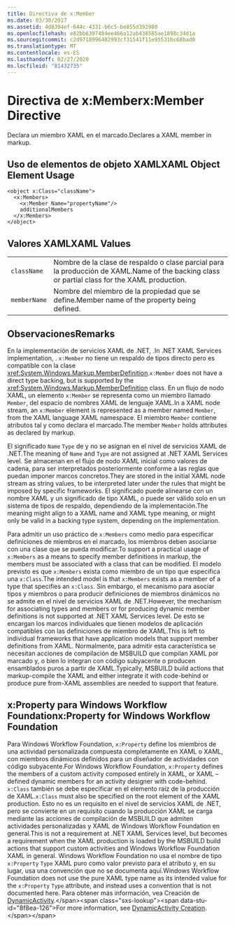 ```yaml
---
title: Directiva de x:Member
ms.date: 03/30/2017
ms.assetid: 4d8394ef-644c-4331-b6c5-be855d392980
ms.openlocfilehash: e82bb6397404ee466a12ab438585ae1898c34d1a
ms.sourcegitcommit: c2d9718996402993cf31541f11e95531bc68bad0
ms.translationtype: MT
ms.contentlocale: es-ES
ms.lasthandoff: 02/27/2020
ms.locfileid: "81432735"
---
```

# <a name="xmember-directive"></a><span data-ttu-id="8f8ea-102">Directiva de x:Member</span><span class="sxs-lookup"><span data-stu-id="8f8ea-102">x:Member Directive</span></span>
<span data-ttu-id="8f8ea-103">Declara un miembro XAML en el marcado.</span><span class="sxs-lookup"><span data-stu-id="8f8ea-103">Declares a XAML member in markup.</span></span>

## <a name="xaml-object-element-usage"></a><span data-ttu-id="8f8ea-104">Uso de elementos de objeto XAML</span><span class="sxs-lookup"><span data-stu-id="8f8ea-104">XAML Object Element Usage</span></span>

```xaml
<object x:Class="className">
  <x:Members>
    <x:Member Name="propertyName"/>
    additionalMembers
  </x:Members>
</object>
```

## <a name="xaml-values"></a><span data-ttu-id="8f8ea-105">Valores XAML</span><span class="sxs-lookup"><span data-stu-id="8f8ea-105">XAML Values</span></span>

|||
|-|-|
|`className`|<span data-ttu-id="8f8ea-106">Nombre de la clase de respaldo o clase parcial para la producción de XAML.</span><span class="sxs-lookup"><span data-stu-id="8f8ea-106">Name of the backing class or partial class for the XAML production.</span></span>|
|`memberName`|<span data-ttu-id="8f8ea-107">Nombre del miembro de la propiedad que se define.</span><span class="sxs-lookup"><span data-stu-id="8f8ea-107">Member name of the property being defined.</span></span>|

## <a name="remarks"></a><span data-ttu-id="8f8ea-108">Observaciones</span><span class="sxs-lookup"><span data-stu-id="8f8ea-108">Remarks</span></span>

<span data-ttu-id="8f8ea-109">En la implementación de servicios XAML de .NET, .</span><span class="sxs-lookup"><span data-stu-id="8f8ea-109">In .NET XAML Services implementation, .</span></span> <span data-ttu-id="8f8ea-110">`x:Member` no tiene un respaldo de tipos directo pero es compatible con la clase <xref:System.Windows.Markup.MemberDefinition>.</span><span class="sxs-lookup"><span data-stu-id="8f8ea-110">`x:Member` does not have a direct type backing, but is supported by the <xref:System.Windows.Markup.MemberDefinition> class.</span></span> <span data-ttu-id="8f8ea-111">En un flujo de nodo XAML, un elemento `x:Member` se representa como un miembro llamado `Member`, del espacio de nombres XAML de lenguaje XAML.</span><span class="sxs-lookup"><span data-stu-id="8f8ea-111">In a XAML node stream, an `x:Member` element is represented as a member named `Member`, from the XAML language XAML namespace.</span></span> <span data-ttu-id="8f8ea-112">El miembro `Member` contiene atributos tal y como declara el marcado.</span><span class="sxs-lookup"><span data-stu-id="8f8ea-112">The member `Member` holds attributes as declared by markup.</span></span>

<span data-ttu-id="8f8ea-113">El significado `Name` `Type` de y no se asignan en el nivel de servicios XAML de .NET.</span><span class="sxs-lookup"><span data-stu-id="8f8ea-113">The meaning of `Name` and `Type` are not assigned at .NET XAML Services level.</span></span> <span data-ttu-id="8f8ea-114">Se almacenan en el flujo de nodo XAML inicial como valores de cadena, para ser interpretados posteriormente conforme a las reglas que puedan imponer marcos concretos.</span><span class="sxs-lookup"><span data-stu-id="8f8ea-114">They are stored in the initial XAML node stream as string values, to be interpreted later under the rules that might be imposed by specific frameworks.</span></span> <span data-ttu-id="8f8ea-115">El significado puede alinearse con un nombre XAML y un significado de tipo XAML, o puede ser válido solo en un sistema de tipos de respaldo, dependiendo de la implementación.</span><span class="sxs-lookup"><span data-stu-id="8f8ea-115">The meaning might align to a XAML name and XAML type meaning, or might only be valid in a backing type system, depending on the implementation.</span></span>

<span data-ttu-id="8f8ea-116">Para admitir un uso práctico de `x:Members` como medio para especificar definiciones de miembros en el marcado, los miembros deben asociarse con una clase que se pueda modificar.</span><span class="sxs-lookup"><span data-stu-id="8f8ea-116">To support a practical usage of `x:Members` as a means to specify member definitions in markup, the members must be associated with a class that can be modified.</span></span> <span data-ttu-id="8f8ea-117">El modelo previsto es que `x:Members` exista como miembro de un tipo que especifica una `x:Class`.</span><span class="sxs-lookup"><span data-stu-id="8f8ea-117">The intended model is that `x:Members` exists as a member of a type that specifies an `x:Class`.</span></span> <span data-ttu-id="8f8ea-118">Sin embargo, el mecanismo para asociar tipos y miembros o para producir definiciones de miembros dinámicos no se admite en el nivel de servicios XAML de .NET.</span><span class="sxs-lookup"><span data-stu-id="8f8ea-118">However, the mechanism for associating types and members or for producing dynamic member definitions is not supported at .NET XAML Services level.</span></span> <span data-ttu-id="8f8ea-119">De esto se encargan los marcos individuales que tienen modelos de aplicación compatibles con las definiciones de miembro de XAML.</span><span class="sxs-lookup"><span data-stu-id="8f8ea-119">This is left to individual frameworks that have application models that support member definitions from XAML.</span></span> <span data-ttu-id="8f8ea-120">Normalmente, para admitir esta característica se necesitan acciones de compilación de MSBUILD que compilan XAML por marcado y, o bien lo integran con código subyacente o producen ensamblados puros a partir de XAML.</span><span class="sxs-lookup"><span data-stu-id="8f8ea-120">Typically, MSBUILD build actions that markup-compile the XAML and either integrate it with code-behind or produce pure from-XAML assemblies are needed to support that feature.</span></span>

## <a name="xproperty-for-windows-workflow-foundation"></a><span data-ttu-id="8f8ea-121">x:Property para Windows Workflow Foundation</span><span class="sxs-lookup"><span data-stu-id="8f8ea-121">x:Property for Windows Workflow Foundation</span></span>

<span data-ttu-id="8f8ea-122">Para Windows Workflow Foundation, `x:Property` define los miembros de una actividad personalizada compuesta completamente en XAML o XAML, con miembros dinámicos definidos para un diseñador de actividades con código subyacente.</span><span class="sxs-lookup"><span data-stu-id="8f8ea-122">For Windows Workflow Foundation, `x:Property` defines the members of a custom activity composed entirely in XAML, or XAML –defined dynamic members for an activity designer with code-behind.</span></span> <span data-ttu-id="8f8ea-123">`x:Class` también se debe especificar en el elemento raíz de la producción de XAML.</span><span class="sxs-lookup"><span data-stu-id="8f8ea-123">`x:Class` must also be specified on the root element of the XAML production.</span></span> <span data-ttu-id="8f8ea-124">Esto no es un requisito en el nivel de servicios XAML de .NET, pero se convierte en un requisito cuando la producción XAML se carga mediante las acciones de compilación de MSBUILD que admiten actividades personalizadas y XAML de Windows Workflow Foundation en general.</span><span class="sxs-lookup"><span data-stu-id="8f8ea-124">This is not a requirement at .NET XAML Services level, but becomes a requirement when the XAML production is loaded by the MSBUILD build actions that support custom activities and Windows Workflow Foundation XAML in general.</span></span> <span data-ttu-id="8f8ea-125">Windows Workflow Foundation no usa el nombre de tipo `x:Property` `Type` XAML puro como valor previsto para el atributo y, en su lugar, usa una convención que no se documenta aquí.</span><span class="sxs-lookup"><span data-stu-id="8f8ea-125">Windows Workflow Foundation does not use the pure XAML type name as its intended value for the `x:Property` `Type` attribute, and instead uses a convention that is not documented here.</span></span> <span data-ttu-id="8f8ea-126">Para obtener más información, vea Creación de [DynamicActivity](https://docs.microsoft.com/previous-versions/dotnet/netframework-4.0/dd807392(v=vs.100)).</span><span class="sxs-lookup"><span data-stu-id="8f8ea-126">For more information, see [DynamicActivity Creation](https://docs.microsoft.com/previous-versions/dotnet/netframework-4.0/dd807392(v=vs.100)).</span></span>
